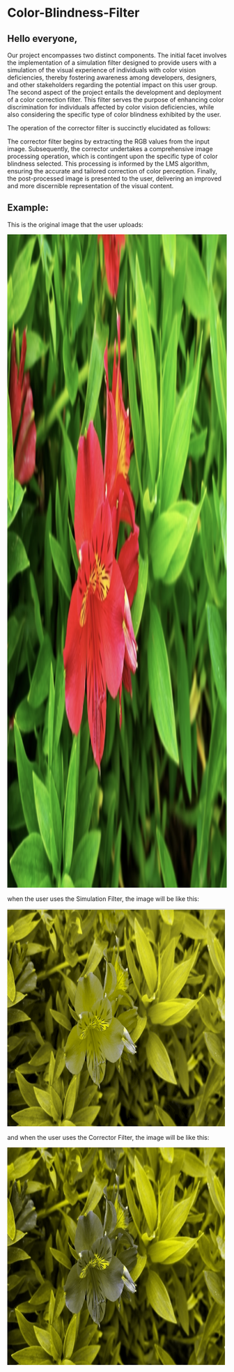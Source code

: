 # Color-Blindness-Filter


## Hello everyone,
Our project encompasses two distinct components. The initial facet involves the implementation of a simulation filter designed to provide users with a simulation of the visual experience of individuals with color vision deficiencies, thereby fostering awareness among developers, designers, and other stakeholders regarding the potential impact on this user group.
The second aspect of the project entails the development and deployment of a color correction filter. This filter serves the purpose of enhancing color discrimination for individuals affected by color vision deficiencies, while also considering the specific type of color blindness exhibited by the user. 

The operation of the corrector filter is succinctly elucidated as follows:

The corrector filter begins by extracting the RGB values from the input image.
Subsequently, the corrector undertakes a comprehensive image processing operation, which is contingent upon the specific type of color blindness selected. This processing is informed by the LMS algorithm, ensuring the accurate and tailored correction of color perception.
Finally, the post-processed image is presented to the user, delivering an improved and more discernible representation of the visual content.


## Example:

This is the original image that the user uploads:
<div>
  <img src = "OriginalPic.png" width = "900" height = "1500">
</div>


when the user uses the Simulation Filter, the image will be like this:
<div>
 <img src = "simulatorPic.png" width = "500" height = "500">
<div>

and when the user uses the Corrector Filter, the image will be like this:
<div>
 <img src = "correctorPic.png" width = "500" height = "500">
<div>
